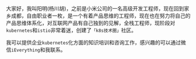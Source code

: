 大家好，我叫阳明(杨川胡)，之前是小米公司的一名高级开发工程师，现在回到家乡成都，自由职业者一枚，是一个有着产品思维的工程师，现在也在努力将自己的产品思维体系化，对互联网产品有自己独到的见解，全栈工程师，现阶段对`kubernetes`和`istio`非常着迷，创建了`「k8s技术圈」`社区。

我可以提供企业`kubernetes`化方面的知识培训和咨询工作，感兴趣的可以通过微信`iEverything`和我联系。

